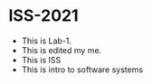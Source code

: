 # ISS-2021
* This is Lab-1.
* This is edited my me.
* This is ISS
* This is intro to software systems 